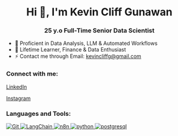 <h1 align="center">Hi 👋, I'm Kevin Cliff Gunawan </h1>
<h3 align="center">25 y.o Full-Time Senior Data Scientist</h3>

- 🔭 Proficient in Data Analysis, LLM & Automated Workflows
- 🌱 Lifetime Learner, Finance & Data Enthusiast
- ⚡ Contact me through Email: kevincliffg@gmail.com

<h3 align="left">Connect with me:</h3>
<p align="left">
<a href="https://linkedin.com/in/kevin-cliff" target="blank">LinkedIn</a></p>
<p>
<a href="https://instagram.com/kevvcg_" target="blank">Instagram</a>
</p>

<h3 align="left">Languages and Tools:</h3>
<p align="left">
<a href="https://git-scm.com/" target="_blank">
  <img src="https://img.shields.io/badge/Git-F05032?style=for-the-badge&logo=git&logoColor=white" alt="Git"/>
</a>
<a href="https://langchain.com" target="_blank">
  <img src="https://img.shields.io/badge/LangChain-1C3C3C?style=for-the-badge&logo=langchain&logoColor=white" alt="LangChain"/>
</a>
<a href="https://n8n.io" target="_blank">
  <img src="https://img.shields.io/badge/n8n-EA4B71?style=for-the-badge&logo=n8n&logoColor=white" alt="n8n"/>
</a>
<a href="https://www.python.org" target="_blank">
  <img src="https://www.vectorlogo.zone/logos/python/python-vertical.svg" alt="python"/>
</a>
<a href="https://www.postgresql.org" target="_blank">
  <img src="https://www.vectorlogo.zone/logos/postgresql/postgresql-vertical.svg" alt="postgresql"/>
</a>  
</p>


